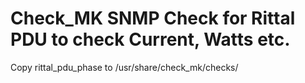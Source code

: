 # Check_MK SNMP Check for Rittal PDU to check Current, Watts etc.

Copy rittal_pdu_phase to /usr/share/check_mk/checks/
